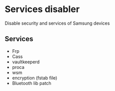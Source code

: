 # Services disabler
Disable security and services of Samsung devices

## Services
- Frp
- Cass
- vaultkeeperd
- proca
- wsm
- encryption (fstab file)
- Bluetooth lib patch
